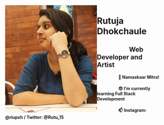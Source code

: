   <div>
   <img align="left" src="https://github.com/Rutu2k/Rutu2k/blob/master/rutu.jpeg" width="300" height="350">
   <h1><strong>&emsp;&emsp;&emsp;&emsp;&emsp;Rutuja Dhokchaule</strong></h1>
   <h2>&emsp;&emsp;&emsp;&emsp;&emsp;Web Developer and Artist</h2>
   <h4>&emsp;&emsp;&emsp;&emsp;&emsp;🙏 Namaskaar Mitra!</h4>
   <h4>&emsp;&emsp;&emsp;&emsp;&emsp;😎 I’m currently learning Full Stack Development</h4>
   <h4>&emsp;&emsp;&emsp;&emsp;&emsp;📫 Instagram: @riupxh / Twitter: @Rutu_15</h4>
  </div>

